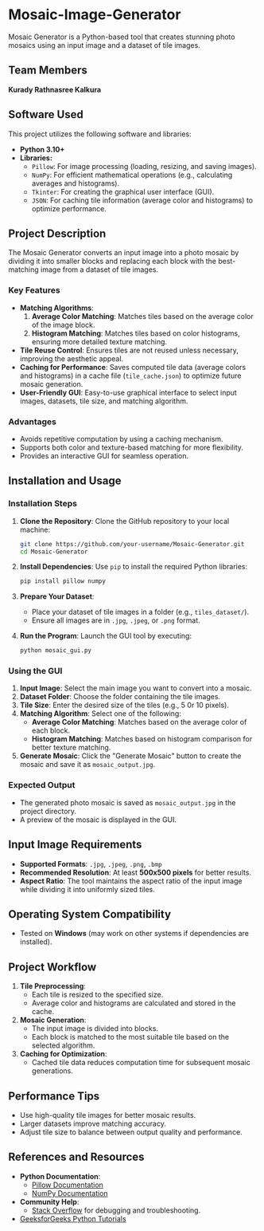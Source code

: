 # **Mosaic-Image-Generator**

Mosaic Generator is a Python-based tool that creates stunning photo mosaics using an input image and a dataset of tile images.

## **Team Members**
**Kurady Rathnasree Kalkura**

## **Software Used**
This project utilizes the following software and libraries:
- **Python 3.10+**
- **Libraries:**
  - `Pillow`: For image processing (loading, resizing, and saving images).
  - `NumPy`: For efficient mathematical operations (e.g., calculating averages and histograms).
  - `Tkinter`: For creating the graphical user interface (GUI).
  - `JSON`: For caching tile information (average color and histograms) to optimize performance.

## **Project Description**
The Mosaic Generator converts an input image into a photo mosaic by dividing it into smaller blocks and replacing each block with the best-matching image from a dataset of tile images.

### **Key Features**
- **Matching Algorithms**:
  1. **Average Color Matching**: Matches tiles based on the average color of the image block.
  2. **Histogram Matching**: Matches tiles based on color histograms, ensuring more detailed texture matching.
- **Tile Reuse Control**: Ensures tiles are not reused unless necessary, improving the aesthetic appeal.
- **Caching for Performance**: Saves computed tile data (average colors and histograms) in a cache file (`tile_cache.json`) to optimize future mosaic generation.
- **User-Friendly GUI**: Easy-to-use graphical interface to select input images, datasets, tile size, and matching algorithm.

### **Advantages**
- Avoids repetitive computation by using a caching mechanism.
- Supports both color and texture-based matching for more flexibility.
- Provides an interactive GUI for seamless operation.

## **Installation and Usage**

### **Installation Steps**
1. **Clone the Repository**:
   Clone the GitHub repository to your local machine:
   ```bash
   git clone https://github.com/your-username/Mosaic-Generator.git
   cd Mosaic-Generator
   ```

2. **Install Dependencies**:
   Use `pip` to install the required Python libraries:
   ```bash
   pip install pillow numpy
   ```

3. **Prepare Your Dataset**:
   - Place your dataset of tile images in a folder (e.g., `tiles_dataset/`).
   - Ensure all images are in `.jpg`, `.jpeg`, or `.png` format.

4. **Run the Program**:
   Launch the GUI tool by executing:
   ```bash
   python mosaic_gui.py
   ```

### **Using the GUI**
1. **Input Image**: Select the main image you want to convert into a mosaic.
2. **Dataset Folder**: Choose the folder containing the tile images.
3. **Tile Size**: Enter the desired size of the tiles (e.g., 5 0r 10 pixels).
4. **Matching Algorithm**: Select one of the following:
   - **Average Color Matching**: Matches based on the average color of each block.
   - **Histogram Matching**: Matches based on histogram comparison for better texture matching.
5. **Generate Mosaic**: Click the "Generate Mosaic" button to create the mosaic and save it as `mosaic_output.jpg`.

### **Expected Output**
- The generated photo mosaic is saved as `mosaic_output.jpg` in the project directory.
- A preview of the mosaic is displayed in the GUI.

## **Input Image Requirements**
- **Supported Formats**: `.jpg`, `.jpeg`, `.png`, `.bmp`
- **Recommended Resolution**: At least **500x500 pixels** for better results.
- **Aspect Ratio**: The tool maintains the aspect ratio of the input image while dividing it into uniformly sized tiles.

## **Operating System Compatibility**
- Tested on **Windows** (may work on other systems if dependencies are installed).

## **Project Workflow**
1. **Tile Preprocessing**: 
   - Each tile is resized to the specified size.
   - Average color and histograms are calculated and stored in the cache.
2. **Mosaic Generation**:
   - The input image is divided into blocks.
   - Each block is matched to the most suitable tile based on the selected algorithm.
3. **Caching for Optimization**:
   - Cached tile data reduces computation time for subsequent mosaic generations.

## **Performance Tips**
- Use high-quality tile images for better mosaic results.
- Larger datasets improve matching accuracy.
- Adjust tile size to balance between output quality and performance.

## **References and Resources**
- **Python Documentation**:
  - [Pillow Documentation](https://pillow.readthedocs.io/en/stable/)
  - [NumPy Documentation](https://numpy.org/doc/)
- **Community Help**:
  - [Stack Overflow](https://stackoverflow.com/) for debugging and troubleshooting.
- [GeeksforGeeks Python Tutorials](https://www.geeksforgeeks.org/python-tkinter-tutorial/)
